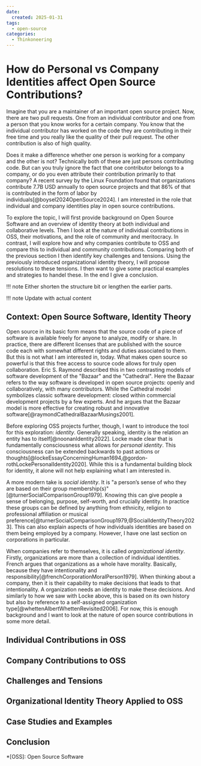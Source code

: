 ```yaml
---
date:
  created: 2025-01-31
tags:
  - open-source
categories:
  - Thinkoneering
---
```

# How do Personal vs Company Identities affect Open Source Contributions?

Imagine that you are a maintainer of an important open source project.
Now, there are two pull requests.
One from an individual contributor and one from a person that you know works for a certain company.
You know that the individual contributor has worked on the code they are contributing in their free time and you really like the quality of their pull request.
The other contribution is also of high quality.

Does it make a difference whether one person is working for a company and the other is not?<!-- more -->
Technically both of these are just persons contributing code.
But can you truly ignore the fact that one contributor belongs to a company, or do you even attribute their contribution primarily to that company?
A recent survey by the Linux Foundation found that organizations contribute 7.7B USD annually to open source projects and that 86% of that is contributed in the form of labor by individuals[@boysel2024OpenSource2024].
I am interested in the role that individual and company identities play in open source contributions.

To explore the topic, I will first provide background on Open Source Software and an overview of identity theory at both individual and collaborative levels.
Then I look at the nature of individual contributions in OSS, their motivations, and the role of community and meritocracy.
In contrast, I will explore how and why companies contribute to OSS and compare this to individual and community contributions.
Comparing both of the previous section I then identify key challenges and tensions.
Using the previously introduced organizational identity theory, I will propose resolutions to these tensions.
I then want to give some practical examples and strategies to handel these.
In the end I give a conclusion.

!!! note
    Either shorten the structure bit or lengthen the earlier parts.

!!! note
    Update with actual content

## Context: Open Source Software, Identity Theory

Open source in its basic form means that the source code of a piece of software is available freely for anyone to analyze, modify or share.
In practice, there are different licenses that are published with the source code each with somewhat different rights and duties associated to them.
But this is not what I am interested in, today.
What makes open source so powerful is that this free access to source code allows for truly open collaboration.
Eric S. Raymond described this in two contrasting models of software development of the "Bazaar" and the "Cathedral".
Here the Bazaar refers to the way software is developed in open source projects: openly and collaboratively, with many contributors.
While the Cathedral model symbolizes classic software development: closed within commercial development projects by a few experts.
And he argues that the Bazaar model is more effective for creating robust and innovative software[@raymondCathedralBazaarMusings2001].

Before exploring OSS projects further, though, I want to introduce the tool for this exploration: _identity_.
Generally speaking, identity is the relation an entity has to itself[@noonanIdentity2022].
Locke made clear that is fundamentally consciousness what allows for _personal identity_.
This consciousness can be extended backwards to past actions or thoughts[@lockeEssayConcerningHuman1694,@gordon-rothLockePersonalIdentity2020].
While this is a fundamental building block for identity, it alone will not help explaining what I am interested in.

A more modern take is _social identity_.
It is "a person’s sense of who they are based on their  group membership(s)"[@turnerSocialComparisonGroup1979].
Knowing this can give people a sense of belonging, purpose, self-worth, and crucially identity.
In practice these groups can be defined by anything from ethnicity, religion to professional affiliation or musical preference[@turnerSocialComparisonGroup1979,@SocialIdentityTheory2023].
This can also explain aspects of how individuals identities are based on them being employed by a company.
However, I have one last section on corporations in particular.

When companies refer to themselves, it is called _organizational identity_.
Firstly, organizations are more than a collection of individual identities.
French argues that organizations as a whole have morality.
Basically, because they have intentionality and responsibility[@frenchCorporationMoralPerson1979].
When thinking about a company, then it is their capability to make decisions that leads to that intentionality.
A organization needs an identity to make these decisions.
And similarly to how we saw with Locke above, this is based on its own history but also by reference to a self-assigned organization type[@whettenAlbertWhettenRevisited2006].
For now, this is enough background and I want to look at the nature of open source contributions in some more detail.

## Individual Contributions in OSS

## Company Contributions to OSS

## Challenges and Tensions

## Organizational Identity Theory Applied to OSS

## Case Studies and Examples

## Conclusion

<!-- Abbreviations -->

*[OSS]: Open Source Software
